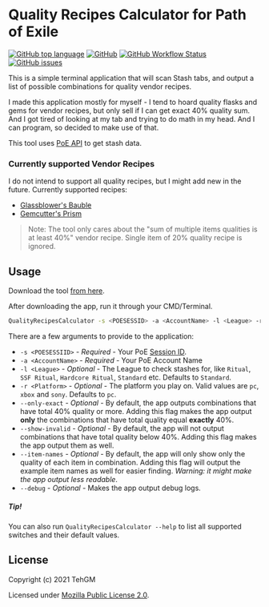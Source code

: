 # Quality Recipes Calculator for Path of Exile
[![GitHub top language](https://img.shields.io/github/languages/top/TehGM/PoE-QualityRecipesCalculator)](https://github.com/TehGM/PoE-QualityRecipesCalculator) [![GitHub](https://img.shields.io/github/license/TehGM/PoE-QualityRecipesCalculator)](LICENSE) [![GitHub Workflow Status](https://img.shields.io/github/workflow/status/TehGM/PoE-QualityRecipesCalculator/.NET%20Build)](https://github.com/TehGM/PoE-QualityRecipesCalculator/actions) [![GitHub issues](https://img.shields.io/github/issues/TehGM/PoE-QualityRecipesCalculator)](https://github.com/TehGM/PoE-QualityRecipesCalculator/issues)

This is a simple terminal application that will scan Stash tabs, and output a list of possible combinations for quality vendor recipes.

I made this application mostly for myself - I tend to hoard quality flasks and gems for vendor recipes, but only sell if I can get exact 40% quality sum. And I got tired of looking at my tab and trying to do math in my head. And I can program, so decided to make use of that.

This tool uses [PoE API](https://app.swaggerhub.com/apis-docs/Chuanhsing/poe/1.0.0) to get stash data.

### Currently supported Vendor Recipes
I do not intend to support all quality recipes, but I might add new in the future. Currently supported recipes:
- [Glassblower's Bauble](https://pathofexile.gamepedia.com/Glassblower%27s_Bauble)
- [Gemcutter's Prism](https://pathofexile.gamepedia.com/Gemcutter%27s_Prism)

> Note: The tool only cares about the "sum of multiple items qualities is at least 40%" vendor recipe. Single item of 20% quality recipe is ignored.

## Usage
Download the tool [from here](https://github.com/TehGM/PoE-QualityRecipesCalculator/releases).

After downloading the app, run it through your CMD/Terminal.

```bash
QualityRecipesCalculator -s <POESESSID> -a <AccountName> -l <League> -r <Platform>
```

There are a few arguments to provide to the application:
- `-s <POESESSIID>` - *Required* - Your PoE [Session ID](http://www.vhpg.com/how-to-find-poe-session-id/).
- `-a <AccountName>` - *Required* - Your PoE Account Name
- `-l <League>` - *Optional* - The League to check stashes for, like `Ritual`, `SSF Ritual`, `Hardcore Ritual`, `Standard` etc. Defaults to `Standard`.
- `-r <Platform>` - *Optional* - The platform you play on. Valid values are `pc`, `xbox` and `sony`. Defaults to `pc`.
- `--only-exact` - *Optional* - By default, the app outputs combinations that have total 40% quality or more. Adding this flag makes the app output __only__ the combinations that have total quality equal __exactly__ 40%.
- `--show-invalid` - *Optional* - By default, the app will not output combinations that have total quality below 40%. Adding this flag makes the app output them as well.
- `--item-names` - *Optional* - By default, the app will only show only the quality of each item in combination. Adding this flag will output the example item names as well for easier finding. *Warning: it might make the app output less readable*.
- `--debug` - *Optional* - Makes the app output debug logs.

##### Tip!
You can also run `QualityRecipesCalculator --help` to list all supported switches and their default values.

## License
Copyright (c) 2021 TehGM 

Licensed under [Mozilla Public License 2.0](LICENSE).